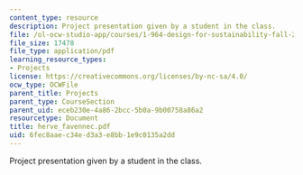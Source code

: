 ```yaml
---
content_type: resource
description: Project presentation given by a student in the class.
file: /ol-ocw-studio-app/courses/1-964-design-for-sustainability-fall-2006/6fec8aaec34ed3a3e8bb1e9c0135a2dd_herve_favennec.pdf
file_size: 17478
file_type: application/pdf
learning_resource_types:
- Projects
license: https://creativecommons.org/licenses/by-nc-sa/4.0/
ocw_type: OCWFile
parent_title: Projects
parent_type: CourseSection
parent_uid: eceb230e-4a86-2bcc-5b0a-9b00758a86a2
resourcetype: Document
title: herve_favennec.pdf
uid: 6fec8aae-c34e-d3a3-e8bb-1e9c0135a2dd
---
```

Project presentation given by a student in the class.